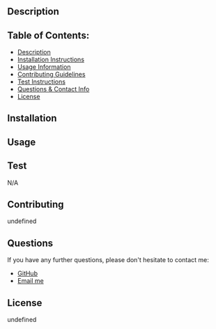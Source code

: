# 

  ## Description 
  	

  ## Table of Contents: 
  - [Description](#Description)
  - [Installation Instructions](#Installation)
  - [Usage Information](#Usage) 
  - [Contributing Guidelines](#Contributing)
  - [Test Instructions](#Test) 
  - [Questions & Contact Info](#Questions)
  - [License](#License)

  ## Installation
  	

  ## Usage 
  	


  ## Test
  N/A

  ## Contributing
  undefined

  ## Questions 

  If you have any further questions, please don't hesitate to contact me:
  - [GitHub](https://www.github.com/	)
  - [Email me](mailto:	)

  ## License
  undefined